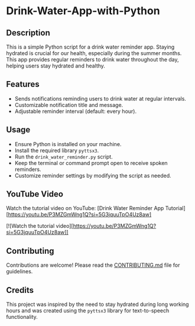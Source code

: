 # Drink-Water-App-with-Python
## Description
This is a simple Python script for a drink water reminder app. Staying hydrated is crucial for our health, especially during the summer months. This app provides regular reminders to drink water throughout the day, helping users stay hydrated and healthy.

## Features
- Sends notifications reminding users to drink water at regular intervals.
- Customizable notification title and message.
- Adjustable reminder interval (default: every hour).

## Usage

- Ensure Python is installed on your machine.
- Install the required library `pyttsx3`.
- Run the `drink_water_reminder.py` script.
- Keep the terminal or command prompt open to receive spoken reminders.
- Customize reminder settings by modifying the script as needed.

## YouTube Video

Watch the tutorial video on YouTube: [Drink Water Reminder App Tutorial]
[https://youtu.be/P3MZGmWng1Q?si=5G3jquuTpO4Uz8aw]

[![Watch the tutorial video][https://youtu.be/P3MZGmWng1Q?si=5G3jquuTpO4Uz8aw]]

## Contributing

Contributions are welcome! Please read the [CONTRIBUTING.md](CONTRIBUTING.md) file for guidelines.

## Credits

This project was inspired by the need to stay hydrated during long working hours and was created using the `pyttsx3` library for text-to-speech functionality.

